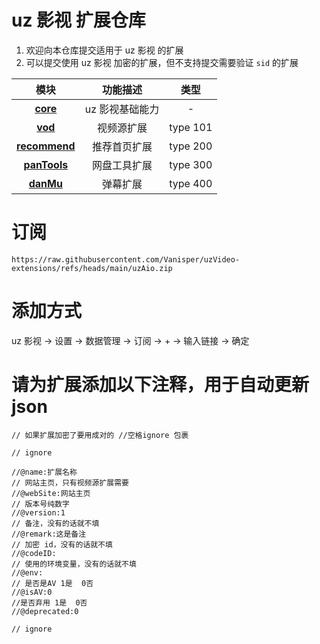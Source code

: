 # uz 影视 扩展仓库

1. 欢迎向本仓库提交适用于 uz 影视 的扩展
2. 可以提交使用 uz 影视 加密的扩展，但不支持提交需要验证 `sid` 的扩展

|                                                    模块                                                     |    功能描述     |   类型   |
| :---------------------------------------------------------------------------------------------------------: | :-------------: | :------: |
| **[core](https://github.com/YYDS678/uzVideo-extensions/tree/main/core#uzutilsjs-提供网络存储toast-等功能)** | uz 影视基础能力 |    -     |
|         **[vod](https://github.com/YYDS678/uzVideo-extensions/tree/main/core#视频源-type101-扩展)**         |   视频源扩展    | type 101 |
|  **[recommend](https://github.com/YYDS678/uzVideo-extensions/tree/main/core#uzhome首页推荐-type200-扩展)**  |  推荐首页扩展   | type 200 |
|  **[panTools](https://github.com/YYDS678/uzVideo-extensions/tree/main/core#pantools网盘工具-type300扩展)**  |  网盘工具扩展   | type 300 |
|      **[danMu](https://github.com/YYDS678/uzVideo-extensions/tree/main/core#danmu弹幕-type400-扩展)**       |    弹幕扩展     | type 400 |

# 订阅

```
https://raw.githubusercontent.com/Vanisper/uzVideo-extensions/refs/heads/main/uzAio.zip
```

# 添加方式

uz 影视 -> 设置 -> 数据管理 -> 订阅 -> + -> 输入链接 -> 确定

# 请为扩展添加以下注释，用于自动更新 json

```
// 如果扩展加密了要用成对的 //空格ignore 包裹

// ignore

//@name:扩展名称
// 网站主页，只有视频源扩展需要
//@webSite:网站主页
// 版本号纯数字
//@version:1
// 备注，没有的话就不填
//@remark:这是备注
// 加密 id，没有的话就不填
//@codeID:
// 使用的环境变量，没有的话就不填
//@env:
// 是否是AV 1是  0否
//@isAV:0
//是否弃用 1是  0否
//@deprecated:0

// ignore

```

